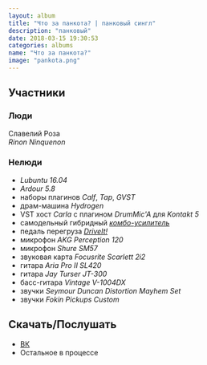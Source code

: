 ```yaml
---
layout: album
title: "Что за панкота? | панковый сингл"
description: "панковый"
date: 2018-03-15 19:30:53
categories: albums
name: "Что за панкота?"
image: "pankota.png"
---
```


## Участники  

### Люди  
Славелий Роза  
*Rinon Ninquenon*  

### Нелюди
- *Lubuntu 16.04*
- *Ardour 5.8*
- наборы плагинов *Calf*, *Tap*, *GVST*
- драм-машина *Hydrogen*
- VST хост *Carla* с плагином *DrumMic'A* для *Kontakt 5*
- самодельный гибридный *[комбо-усилитель](http://rinonninqueon.ru/schematics/cabinet_3/)*
- педаль перегруза *[DriveIt!](http://rinonninqueon.ru/schematics/DriveIt_complete/)*
- микрофон *AKG Perception 120*
- микрофон *Shure SM57*
- звуковая карта *Focusrite Scarlett 2i2*
- гитара *Aria Pro II SL420*
- гитара *Jay Turser JT-300*
- басс-гитара *Vintage V-1004DX*
- звучки *Seymour Duncan Distortion Mayhem Set*
- звучки *Fokin Pickups Custom*

## Скачать/Послушать
- [ВК](https://vk.com/muzgruppa)
- Остальное в процессе